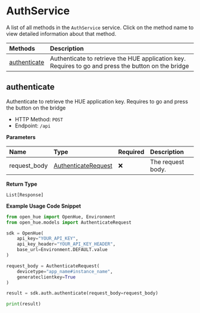 # AuthService

A list of all methods in the `AuthService` service. Click on the method name to view detailed information about that method.

| Methods                       | Description                                                                                         |
| :---------------------------- | :-------------------------------------------------------------------------------------------------- |
| [authenticate](#authenticate) | Authenticate to retrieve the HUE application key. Requires to go and press the button on the bridge |

## authenticate

Authenticate to retrieve the HUE application key. Requires to go and press the button on the bridge

- HTTP Method: `POST`
- Endpoint: `/api`

**Parameters**

| Name         | Type                                                    | Required | Description       |
| :----------- | :------------------------------------------------------ | :------- | :---------------- |
| request_body | [AuthenticateRequest](../models/AuthenticateRequest.md) | ❌       | The request body. |

**Return Type**

`List[Response]`

**Example Usage Code Snippet**

```python
from open_hue import OpenHue, Environment
from open_hue.models import AuthenticateRequest

sdk = OpenHue(
    api_key="YOUR_API_KEY",
    api_key_header="YOUR_API_KEY_HEADER",
    base_url=Environment.DEFAULT.value
)

request_body = AuthenticateRequest(
    devicetype="app_name#instance_name",
    generateclientkey=True
)

result = sdk.auth.authenticate(request_body=request_body)

print(result)
```

<!-- This file was generated by liblab | https://liblab.com/ -->
